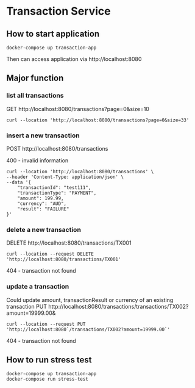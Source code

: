 # Transaction Service

## How to start application
```shell
docker-compose up transaction-app
```
Then can access application via http://localhost:8080

## Major function
### list all transactions
GET http://localhost:8080/transactions?page=0&size=10
```shell
curl --location 'http://localhost:8080/transactions?page=0&size=33'
```

### insert a new transaction
POST http://localhost:8080/transactions

400 - invalid information

```shell
curl --location 'http://localhost:8080/transactions' \
--header 'Content-Type: application/json' \
--data '{
    "transactionId": "test111",
    "transactionType": "PAYMENT",
    "amount": 199.99,
    "currency": "AUD",
    "result": "FAILURE"
}'
```

### delete a new transaction
DELETE http://localhost:8080/transactions/TX001
```shell
curl --location --request DELETE 'http://localhost:8080/transactions/TX001' 
```
404 - transaction not found

### update a transaction
Could update amount, transactionResult or currency of an existing transaction
PUT http://localhost:8080/transactions/transactions/TX002?amount=19999.00&

```shell
curl --location --request PUT 'http://localhost:8080`/transactions/TX002?amount=19999.00`' 
```
404 - transaction not found

## How to run stress test
```shell
docker-compose up transaction-app
docker-compose run stress-test
```